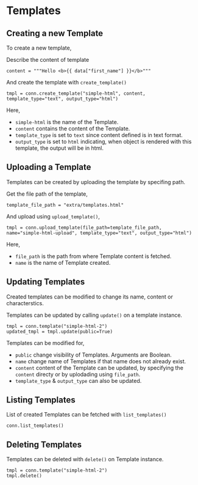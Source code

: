 # Templates

## Creating a new Template

To create a new template,

Describe the content of template

```
content = """Hello <b>{{ data["first_name"] }}</b>"""
```

And create the template with `create_template()`

```
tmpl = conn.create_template("simple-html", content, template_type="text", output_type="html")
```

Here,

- `simple-html` is the name of the Template.
- `content` contains the content of the Template.
- `template_type` is set to `text` since content defined is in text format.
- `output_type` is set to `html` indicating, when object is rendered with this template, the output will be in html.


## Uploading a Template

Templates can be created by uploading the template by specifing path.

Get the file path of the template,

```
template_file_path = "extra/templates.html"
```

And upload using `upload_template()`,

```
tmpl = conn.upload_template(file_path=template_file_path, name="simple-html-upload", template_type="text", output_type="html")
```

Here,

- `file_path` is the path from where Template content is fetched.
- `name` is the name of Template created.


## Updating Templates

Created templates can be modified to change its name, content or characterstics.

Templates can be updated by calling `update()` on a template instance.

```
tmpl = conn.template("simple-html-2")
updated_tmpl = tmpl.update(public=True)
```

Templates can be modified for,

- `public` change visibility of Templates. Arguments are Boolean.
- `name` change name of Templates if that name does not already exist.
- `content` content of the Template can be updated, by specifying the `content` directy or by uplodading using `file_path`.
- `template_type` & `output_type` can also be updated.

## Listing Templates

List of created Templates can be fetched with `list_templates()`

```
conn.list_templates()
```

## Deleting Templates

Templates can be deleted with `delete()` on Template instance.

```
tmpl = conn.template("simple-html-2")
tmpl.delete()
```
